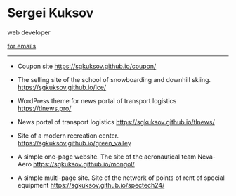 # Sergei Kuksov

web developer

[for emails](mailto:sgkuksov1989@gmail.com)

-----------------

* Coupon site 
https://sgkuksov.github.io/coupon/

* The selling site of the school of snowboarding and downhill skiing. 
https://sgkuksov.github.io/ice/

* WordPress theme for news portal of transport logistics
https://tlnews.pro/

* News portal of transport logistics 
https://sgkuksov.github.io/tlnews/

* Site of a modern recreation center. 
https://sgkuksov.github.io/green_valley

* A simple one-page website. The site of the aeronautical team Neva-Aero 
https://sgkuksov.github.io/mongol/

* А simple multi-page site. Site of the network of points of rent of special equipment 
https://sgkuksov.github.io/spectech24/
